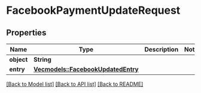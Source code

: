 # FacebookPaymentUpdateRequest

## Properties

Name | Type | Description | Notes
------------ | ------------- | ------------- | -------------
**object** | **String** |  | 
**entry** | [**Vec<models::FacebookUpdatedEntry>**](FacebookUpdatedEntry.md) |  | 

[[Back to Model list]](../README.md#documentation-for-models) [[Back to API list]](../README.md#documentation-for-api-endpoints) [[Back to README]](../README.md)


